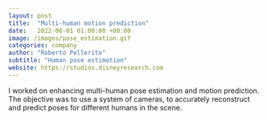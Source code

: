 ```yaml
---
layout: post
title:  "Multi-human motion prediction"
date:   2022-06-01 01:00:00 +00:00
image: /images/pose_estimation.gif
categories: company
author: "Roberto Pellerito"
subtitle: "Human pose estimation"
website: https://studios.disneyresearch.com
---
```

I worked on enhancing multi-human pose estimation and motion prediction. The objective was to use a system of cameras, to accurately reconstruct and predict poses for different humans in the scene.
